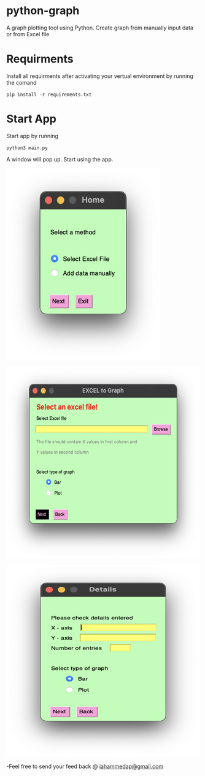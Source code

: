 # python-graph
A graph plotting tool using Python. Create graph from manually input data or from Excel file 
# Requirments

Install all requirments after activating your vertual environment by running the comand

```
pip install -r requirements.txt
```

# Start App

Start app by running

```
python3 main.py
```

A window will pop up. Start using the app. 

<p align="left"><img src="img/01.png" width="400" height="500"></p>
<p align="left"><img src="img/02.png" width="800" height="500"></p>
<p align="left"><img src="img/03.png" width="600" height="500"></p>

-Feel free to send your feed back @ iahammedap@gmail.com
